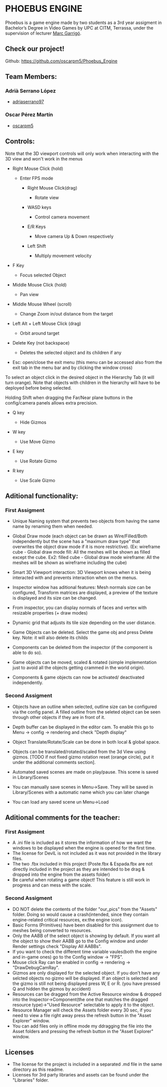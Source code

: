 ﻿# PHOEBUS ENGINE

Phoebus is a game engine made by two students as a 3rd year assigment in Bachelor’s Degree in Video Games by UPC at CITM, Terrassa, under the supervision of lecturer [Marc Garrigó](www.linkedin.com/in/mgarrigo/).



## Check our project!

Github:		https://github.com/oscarpm5/Phoebus_Engine


## Team Members:

### Adrià Serrano López
* [adriaserrano97](https://github.com/adriaserrano97)


### Oscar Pérez Martín
* [oscarpm5](https://github.com/oscarpm5)




## Controls:
Note that the 3D viewport controls will only work when interacting with the 3D view and won't work in the menus


* Right Mouse Click (hold)
	- Enter FPS mode
	
		* Right Mouse Click(drag)
			- Rotate view
	
		* WASD keys
			- Control camera movement
	
		* E/R Keys
			- Move camera Up & Down respectively
	
		* Left Shift
			- Multiply movement velocity


* F Key
	- Focus selected Object


* Middle Mouse Click (hold)
	- Pan view


* Middle Mouse Wheel (scroll)
	- Change Zoom in/out distance from the target


* Left Alt + Left Mouse Click (drag)
	- Orbit around target


* Delete Key (not backspace)
	- Deletes the selected object and its children if any


* Esc: open/close the exit menu (this menu can be accessed also from the exit tab in the menu bar and by clicking the window cross)


To select an object click in the desired object in the Hierarchy Tab (it will turn orange). 
Note that objects with children in the hierarchy will have to be deployed before being selected.

Holding Shift when dragging the Far/Near plane buttons in the config/camera panels allows extra precision.



* Q key
	- Hide Gizmos

* W key
	- Use Move Gizmo

* E key
	- Use Rotate Gizmo

* R key
	- Use Scale Gizmo




## Aditional functionality:

### First Assigment

* Unique Naming system that prevents two objects from having the same name by renaming them when needed. 

* Global Draw mode (each object can be drawn as Wire/Filled/Both independently but the scene has a "maximum draw type" that overwrites the object draw mode if it is more restrictive).
(Ex: wireframe cube - Global draw mode fill: All the meshes will be shown as filled except the cube. 
Ex2: filled cube - Global draw mode wireframe: All the meshes will be shown as wireframe including the cube)

* Smart 3D Viewport interaction: 3D Viewport knows when it is being interacted with and prevents interaction when on the menus.

* Inspector window has aditional features: Mesh normals size can be configured, Transform matrices are displayed, a preview of the texture is displayed and its size can be changed.

* From inspector, you can display normals of faces and vertex with resizable properties (+ draw modes)

* Dynamic grid that adjusts its tile size depending on the user distance.

* Game Objects can be deleted. Select the game obj and press Delete key. Note: it will also delete its childs

* Components can be deleted from the inspector (if the component is able to do so).

* Game objects can be moved, scaled & rotated (simple implementation just to avoid all the objects getting crammed in the world origin).

* Components & game objects can now be activated/ deactivated independently.

### Second Assigment

* Objects have an outline when selected, outline size can be configured via the config panel. A filled outline from the seleted object can be seen through other objects if they are in front of it.

* Depth buffer can be displayed in the editor cam. To enable this go to Menu -> config -> rendering and check "Depth display"

* Object Translate/Rotate/Scale can be done in both local & global space.

* Objects can be translated/rotated/scaled from the 3d View using gizmos. [TODO if not fixed gizmo rotation reset (orange circle), put it under the additional comments section]. 

* Automated saved scenes are made on play/pause. This scene is saved in Library/Scenes

* You can manually save scenes in Menu->Save. They will be saved in Library/Scenes with a automatic name which you can later change

* You can load any saved scene un Menu->Load

 
## Aditional comments for the teacher:

### First Assigment
* A .ini file is included as it stores the information of how we want the windows to be displayed when the engine is opened for the first time.
* The license for DevIL is not included as it was not provided in the library files. 
* The two .fbx included in this project (Poste.fbx & Espada.fbx are not directly included in the project as they are intended to be drag & dropped into the engine from the assets folder)
* Be careful when rotating a game object! This feature is still work in progress and can mess with the scale.

### Second Assigment
* DO NOT delete the contents of the folder "our_pics" from the "Assets" folder. Doing so would cause a crash(intended, since they contain engine-related critical resources, ex:the engine icon).
* Basic Forms (Primitives) have been disabled for this assignment due to meshes being converted to resources.
* Only the AABB of the select object is showing by default. If you want all the object to show their AABB go to the Config window and under Render settings check "Display All AABBs".
* If you want to check the different time variable vaules(both the engine and in-game ones) go to the Config window -> "FPS".
* Mouse click Ray can be enabled in config -> rendering -> "DrawDebugCamRay".
* Gizmos are only displayed for the selected object. If you don't have any selcted objects no gizmo will be displayed. If an object is selected and the gizmo is still not being displayed press W, E or R. (you have pressed Q and hidden the gizmos by accident)
* Resources can be dragged from the Active Resource window & dropped into the Inspector->Component(the one that matches the dragged resource type)->"Used Resource" selectable to apply it to the object. 
* Resource Manager will check the Assets folder every 30 sec, if you need to view a file right away press the refresh button in the "Asset Explorer" window.
* You can add files only in offline mode my ddragging the file into the Asset folders and pressing the refresh button in the "Asset Explorer" window.

## Licenses
* The license for the project is included in a separated .md file in the same directory as this readme.
* Licenses for 3rd party libraries and assets can be found under the "Libraries" folder.
